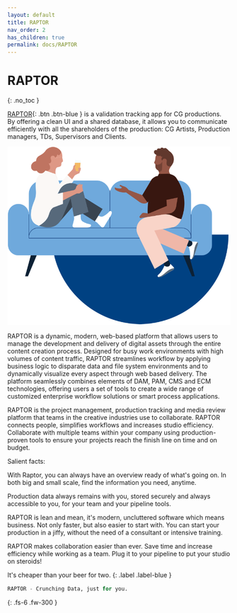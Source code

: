 ```yaml
---
layout: default
title: RAPTOR
nav_order: 2
has_children: true
permalink: docs/RAPTOR
---
```


# RAPTOR
{: .no_toc }

[RAPTOR](https://cineengine.com/raptor){: .btn .btn-blue } is a validation tracking app for CG productions. By offering a clean UI and a shared database, it allows you to communicate efficiently with all the shareholders of the production: CG Artists, Production managers, TDs, Supervisors and Clients.

![RAPTOR](../../assets/images/raptor1.svg)

RAPTOR is a dynamic, modern, web-based platform that allows users to manage the development and delivery of digital assets through the entire content creation process. Designed for busy work environments with high volumes of content traffic, RAPTOR streamlines workflow by applying business logic to disparate data and file system environments and to dynamically visualize every aspect through web based delivery. The platform seamlessly combines elements of DAM, PAM, CMS and ECM technologies, offering users a set of tools to create a wide range of customized enterprise workflow solutions or smart process applications.

RAPTOR is the project management, production tracking and media review platform that teams in the creative industries use to collaborate. RAPTOR connects people, simplifies workflows and increases studio efficiency. Collaborate with multiple teams within your company using production-proven tools to ensure your projects reach the finish line on time and on budget.

Salient facts:

With Raptor, you can always have an overview ready of what's going on. In both big and small scale, find the information you need, anytime.

Production data always remains with you, stored securely and always accessible to you, for your team and your pipeline tools.

RAPTOR is lean and mean, it's modern, uncluttered software which means business. Not only faster, but also easier to start with. You can start your production in a jiffy, without the need of a consultant or intensive training.

RAPTOR makes collaboration easier than ever. Save time and increase efficiency while working as a team. Plug it to your pipeline to put your studio on steroids!

It's cheaper than your beer for two.
{: .label .label-blue }

```python
RAPTOR - Crunching Data, just for you.
```

{: .fs-6 .fw-300 }
